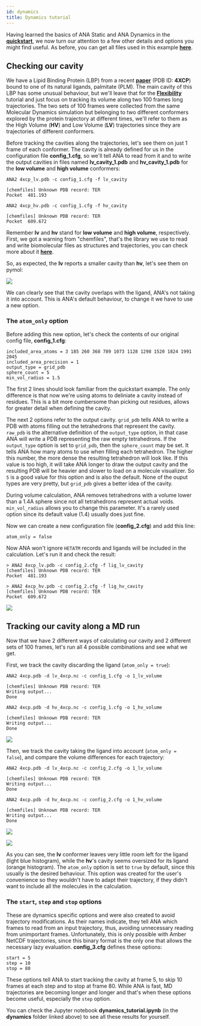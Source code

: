```yaml
---
id: dynamics
title: Dynamics tutorial
---
```


Having learned the basics of ANA Static and ANA Dynamics in the [**quickstart**](docs/quickstart.html),
we now turn our attention to a few other details and options you might find useful.
As before, you can get all files used in this example [**here**](https://github.com/anadynamics/ANA2/tree/master/aux/dynamics).

## Checking our cavity

We have a Lipid Binding Protein (LBP) from a recent [**paper**](https://pubmed.ncbi.nlm.nih.gov/31365253/)
(PDB ID: **4XCP**) bound to one of its natural ligands, palmitate (PLM). The main cavity of this LBP has
some unusual behaviour, but we'll leave that for the [**Flexibility**](docs/flexibility.html) tutorial and just
focus on tracking its volume along two 100 frames long trajectories. The two sets of 100 frames were
collected from the same Molecular Dynamics simulation but belonging to two different conformers explored by the protein
trajectory at different times, we'll refer to them as the High Volume (**HV**) and Low Volume (**LV**) trajectories
since they are trajectories of different conformers.

Before tracking the cavities along the trajectories, let's see them on just 1 frame of each conformer. The cavity is
already defined for us in the configuration file **config_1.cfg**, so we'll tell ANA to read from it and to write
the output cavities in files named **lv_cavity_1.pdb** and **hv_cavity_1.pdb** for the **low volume** and **high volume**
conformers:

```
ANA2 4xcp_lv.pdb -c config_1.cfg -f lv_cavity
```
```
[chemfiles] Unknown PDB record: TER
Pocket  481.193
```
```
ANA2 4xcp_hv.pdb -c config_1.cfg -f hv_cavity
```
```
[chemfiles] Unknown PDB record: TER
Pocket  609.672
```

Remember **lv** and **hv** stand for **low volume** and **high volume**, respectively. First, we got a warning
from "chemfiles", that's the library we use to read and write biomolecular files as structures
and trajectories, you can check more about it [**here**](http://chemfiles.org/).

So, as expected, the **lv** reports a smaller cavity than **hv**, let's see them on pymol:

![](assets/dynamics/dynamics.png)

We can clearly see that the cavity overlaps with the ligand, ANA's not taking it into account.
This is ANA's default behaviour, to change it we have to use a new option.

### The `atom_only` option

Before adding this new option, let's check the contents of our original config file, **config_1.cfg**:

```
included_area_atoms = 3 185 260 368 789 1073 1128 1298 1520 1824 1991 2045 
included_area_precision = 1
output_type = grid_pdb 
sphere_count = 5
min_vol_radius = 1.5
```

The first 2 lines should look familiar from the quickstart example. The only difference is that now we're
using atoms to deliniate a cavity instead of residues. This is a bit more cumbersome than picking out residues,
allows for greater detail when defining the cavity.

The next 2 options refer to the output cavity. `grid_pdb` tells ANA to write a PDB with atoms filling out
the tetrahedrons that represent the cavity. `raw_pdb` is the alternative definition of the `output_type` option,
in that case ANA will write a PDB representing the raw empty tetrahedrons. 
If the `output_type` option is set to `grid_pdb`, then the `sphere_count` may be set. It tells ANA how many atoms
to use when filling each tetrahedron. The higher this number, the more dense the resulting tetrahedron will look like.
If this value is too high, it will take ANA longer to draw the output cavity and the resulting PDB will be heavier
and slower to load on a molecule visualizer. So `5` is a good value for this option and is also the default.
None of the ouput types are very pretty, but `grid_pdb` gives a better idea of the cavity.

During volume calculation, ANA removes tetrahedrons with a volume lower than a 1.4A sphere since not all
tetrahedrons represent actual voids. `min_vol_radius` allows you to change this parameter. It's a rarely
used option since its default value (1.4) usually does just fine.

Now we can create a new configuration file (**config_2.cfg**) and add this line:

```
atom_only = false
```

Now ANA won't ignore `HETATM` records and ligands will be included in the calculation. Let's run it
and check the result:

```
> ANA2 4xcp_lv.pdb -c config_2.cfg -f lig_lv_cavity
[chemfiles] Unknown PDB record: TER
Pocket  481.193

> ANA2 4xcp_hv.pdb -c config_2.cfg -f lig_hv_cavity
[chemfiles] Unknown PDB record: TER
Pocket  609.672
```

![](assets/dynamics/dynamics_lig.png)

## Tracking our cavity along a MD run

Now that we have 2 different ways of calculating our cavity and 2 different sets of 100 frames, let's
run all 4 possible combinations and see what we get.

First, we track the cavity discarding the ligand (`atom_only = true`):

```
ANA2 4xcp.pdb -d lv_4xcp.nc -c config_1.cfg -o 1_lv_volume
```
```
[chemfiles] Unknown PDB record: TER
Writing output...
Done
```
```
ANA2 4xcp.pdb -d hv_4xcp.nc -c config_1.cfg -o 1_hv_volume
```
```
[chemfiles] Unknown PDB record: TER
Writing output...
Done
```

![](assets/dynamics/plot_1.png)

Then, we track the cavity taking the ligand into account (`atom_only = false`), and compare the volume differences for each trajectory:

```
ANA2 4xcp.pdb -d lv_4xcp.nc -c config_2.cfg -o 1_lv_volume
```
```
[chemfiles] Unknown PDB record: TER
Writing output...
Done
```
```
ANA2 4xcp.pdb -d hv_4xcp.nc -c config_2.cfg -o 1_hv_volume
```
```
[chemfiles] Unknown PDB record: TER
Writing output...
Done
```

![](assets/dynamics/plot_2.png)


![](assets/dynamics/plot_3.png)

As you can see, the **lv** conformer leaves very little room left for the ligand (light blue histogram),
while the **hv**'s cavity seems oversized for its ligand (orange histogram). The `atom_only` option is set to `true`
by default, since this usually is the desired behaviour. This option was created for the user's
convenience so they wouldn't have to adapt their trajectory, if they didn't want to include all the molecules in the
calculation.

### The `start`, `step` and `stop` options

These are dynamics specific options and were also created to avoid 
trajectory modifications. As their names indicate, they tell ANA which frames to read from an
input trajectory, thus, avoiding unnecessary reading from unimportant frames. Unfortunately, this is only
possible with Amber NetCDF trajectories, since this binary format is the only one that allows the
necessary lazy evaluation. **config_3.cfg** defines these options:

```
start = 5
step = 10
stop = 80
```

These options tell ANA to start tracking the cavity at frame 5, to skip 10 frames at each step and
to stop at frame 80. While ANA is fast, MD trajectories are becoming longer and longer and that's when
these options become useful, especially the `step` option.

You can check the Jupyter notebook **dynamics_tutorial.ipynb** (in the **dynamics** folder linked above)
to see all these results for yourself.

